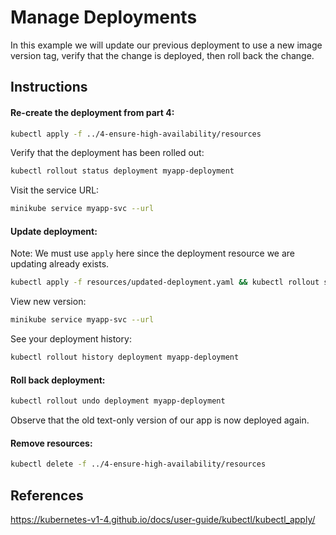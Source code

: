 # Manage Deployments

In this example we will update our previous deployment to use a new image version tag, verify that the change is deployed, then roll back the change.

## Instructions

#### Re-create the deployment from part 4:

```bash
kubectl apply -f ../4-ensure-high-availability/resources
```

Verify that the deployment has been rolled out:
```bash
kubectl rollout status deployment myapp-deployment
```

Visit the service URL:
```bash
minikube service myapp-svc --url
```

#### Update deployment:

Note: We must use `apply` here since the deployment resource we are updating already exists.

```bash
kubectl apply -f resources/updated-deployment.yaml && kubectl rollout status deployment myapp-deployment
```

View new version:
```bash
minikube service myapp-svc --url
```

See your deployment history:
```bash
kubectl rollout history deployment myapp-deployment
```

#### Roll back deployment:

```bash
kubectl rollout undo deployment myapp-deployment
```

Observe that the old text-only version of our app is now deployed again.

#### Remove resources:
```bash
kubectl delete -f ../4-ensure-high-availability/resources
```

## References

https://kubernetes-v1-4.github.io/docs/user-guide/kubectl/kubectl_apply/
